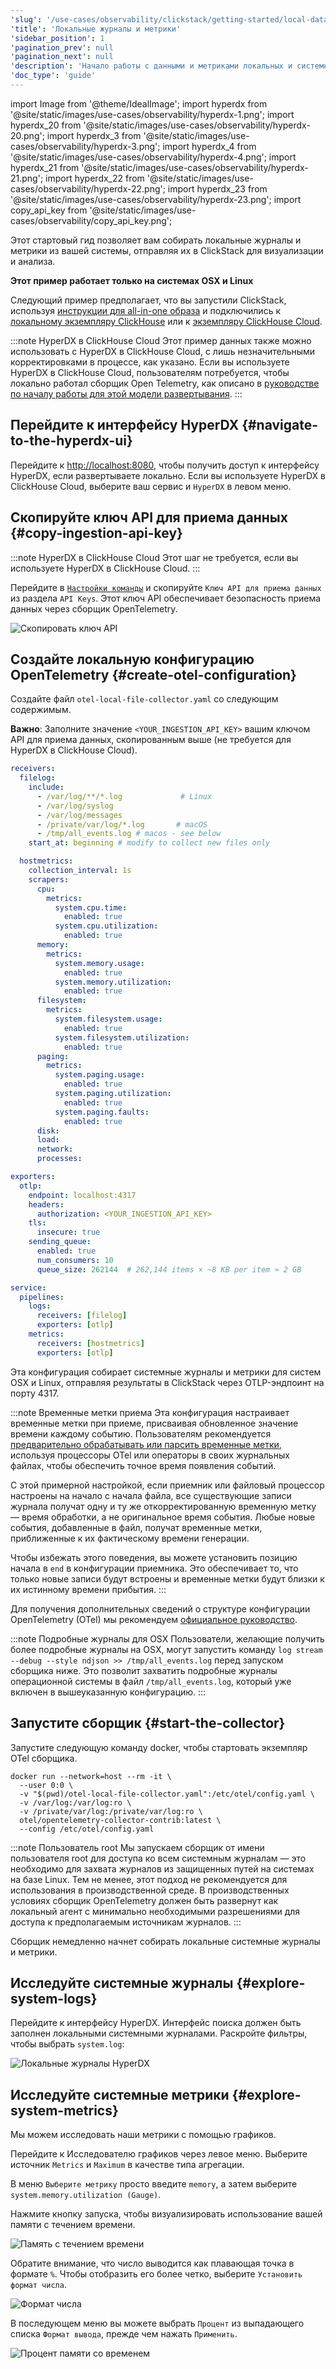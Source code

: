 ```yaml
---
'slug': '/use-cases/observability/clickstack/getting-started/local-data'
'title': 'Локальные журналы и метрики'
'sidebar_position': 1
'pagination_prev': null
'pagination_next': null
'description': 'Начало работы с данными и метриками локальных и системных ClickStack'
'doc_type': 'guide'
---
```

import Image from '@theme/IdealImage';
import hyperdx from '@site/static/images/use-cases/observability/hyperdx-1.png';
import hyperdx_20 from '@site/static/images/use-cases/observability/hyperdx-20.png';
import hyperdx_3 from '@site/static/images/use-cases/observability/hyperdx-3.png';
import hyperdx_4 from '@site/static/images/use-cases/observability/hyperdx-4.png';
import hyperdx_21 from '@site/static/images/use-cases/observability/hyperdx-21.png';
import hyperdx_22 from '@site/static/images/use-cases/observability/hyperdx-22.png';
import hyperdx_23 from '@site/static/images/use-cases/observability/hyperdx-23.png';
import copy_api_key from '@site/static/images/use-cases/observability/copy_api_key.png';

Этот стартовый гид позволяет вам собирать локальные журналы и метрики из вашей системы, отправляя их в ClickStack для визуализации и анализа.

**Этот пример работает только на системах OSX и Linux**

Следующий пример предполагает, что вы запустили ClickStack, используя [инструкции для all-in-one образа](/use-cases/observability/clickstack/getting-started) и подключились к [локальному экземпляру ClickHouse](/use-cases/observability/clickstack/getting-started#complete-connection-credentials) или к [экземпляру ClickHouse Cloud](/use-cases/observability/clickstack/getting-started#create-a-cloud-connection).

:::note HyperDX в ClickHouse Cloud
Этот пример данных также можно использовать с HyperDX в ClickHouse Cloud, с лишь незначительными корректировками в процессе, как указано. Если вы используете HyperDX в ClickHouse Cloud, пользователям потребуется, чтобы локально работал сборщик Open Telemetry, как описано в [руководстве по началу работы для этой модели развертывания](/use-cases/observability/clickstack/deployment/hyperdx-clickhouse-cloud).
:::

<VerticalStepper>

## Перейдите к интерфейсу HyperDX {#navigate-to-the-hyperdx-ui}

Перейдите к [http://localhost:8080](http://localhost:8080), чтобы получить доступ к интерфейсу HyperDX, если развертываете локально. Если вы используете HyperDX в ClickHouse Cloud, выберите ваш сервис и `HyperDX` в левом меню.

## Скопируйте ключ API для приема данных {#copy-ingestion-api-key}

:::note HyperDX в ClickHouse Cloud
Этот шаг не требуется, если вы используете HyperDX в ClickHouse Cloud.
:::

Перейдите в [`Настройки команды`](http://localhost:8080/team) и скопируйте `Ключ API для приема данных` из раздела `API Keys`. Этот ключ API обеспечивает безопасность приема данных через сборщик OpenTelemetry.

<Image img={copy_api_key} alt="Скопировать ключ API" size="lg"/>

## Создайте локальную конфигурацию OpenTelemetry {#create-otel-configuration}

Создайте файл `otel-local-file-collector.yaml` со следующим содержимым.

**Важно**: Заполните значение `<YOUR_INGESTION_API_KEY>` вашим ключом API для приема данных, скопированным выше (не требуется для HyperDX в ClickHouse Cloud).

```yaml
receivers:
  filelog:
    include:
      - /var/log/**/*.log             # Linux
      - /var/log/syslog
      - /var/log/messages
      - /private/var/log/*.log       # macOS
      - /tmp/all_events.log # macos - see below
    start_at: beginning # modify to collect new files only

  hostmetrics:
    collection_interval: 1s
    scrapers:
      cpu:
        metrics:
          system.cpu.time:
            enabled: true
          system.cpu.utilization:
            enabled: true
      memory:
        metrics:
          system.memory.usage:
            enabled: true
          system.memory.utilization:
            enabled: true
      filesystem:
        metrics:
          system.filesystem.usage:
            enabled: true
          system.filesystem.utilization:
            enabled: true
      paging:
        metrics:
          system.paging.usage:
            enabled: true
          system.paging.utilization:
            enabled: true
          system.paging.faults:
            enabled: true
      disk:
      load:
      network:
      processes:

exporters:
  otlp:
    endpoint: localhost:4317
    headers:
      authorization: <YOUR_INGESTION_API_KEY>
    tls:
      insecure: true
    sending_queue:
      enabled: true
      num_consumers: 10
      queue_size: 262144  # 262,144 items × ~8 KB per item ≈ 2 GB

service:
  pipelines:
    logs:
      receivers: [filelog]
      exporters: [otlp]
    metrics:
      receivers: [hostmetrics]
      exporters: [otlp]
```

Эта конфигурация собирает системные журналы и метрики для систем OSX и Linux, отправляя результаты в ClickStack через OTLP-эндпоинт на порту 4317.

:::note Временные метки приема
Эта конфигурация настраивает временные метки при приеме, присваивая обновленное значение времени каждому событию. Пользователям рекомендуется [предварительно обрабатывать или парсить временные метки](/use-cases/observability/clickstack/ingesting-data/otel-collector#processing-filtering-transforming-enriching), используя процессоры OTel или операторы в своих журнальных файлах, чтобы обеспечить точное время появления событий.

С этой примерной настройкой, если приемник или файловый процессор настроены на начало с начала файла, все существующие записи журнала получат одну и ту же откорректированную временную метку — время обработки, а не оригинальное время события. Любые новые события, добавленные в файл, получат временные метки, приближенные к их фактическому времени генерации.

Чтобы избежать этого поведения, вы можете установить позицию начала в `end` в конфигурации приемника. Это обеспечивает то, что только новые записи будут встроены и временные метки будут близки к их истинному времени прибытия.
:::

Для получения дополнительных сведений о структуре конфигурации OpenTelemetry (OTel) мы рекомендуем [официальное руководство](https://opentelemetry.io/docs/collector/configuration/).

:::note Подробные журналы для OSX
Пользователи, желающие получить более подробные журналы на OSX, могут запустить команду `log stream --debug --style ndjson >> /tmp/all_events.log` перед запуском сборщика ниже. Это позволит захватить подробные журналы операционной системы в файл `/tmp/all_events.log`, который уже включен в вышеуказанную конфигурацию.
:::

## Запустите сборщик {#start-the-collector}

Запустите следующую команду docker, чтобы стартовать экземпляр OTel сборщика.

```shell
docker run --network=host --rm -it \
  --user 0:0 \
  -v "$(pwd)/otel-local-file-collector.yaml":/etc/otel/config.yaml \
  -v /var/log:/var/log:ro \
  -v /private/var/log:/private/var/log:ro \
  otel/opentelemetry-collector-contrib:latest \
  --config /etc/otel/config.yaml
```

:::note Пользователь root
Мы запускаем сборщик от имени пользователя root для доступа ко всем системным журналам — это необходимо для захвата журналов из защищенных путей на системах на базе Linux. Тем не менее, этот подход не рекомендуется для использования в производственной среде. В производственных условиях сборщик OpenTelemetry должен быть развернут как локальный агент с минимально необходимыми разрешениями для доступа к предполагаемым источникам журналов.
:::

Сборщик немедленно начнет собирать локальные системные журналы и метрики.

## Исследуйте системные журналы {#explore-system-logs}

Перейдите к интерфейсу HyperDX. Интерфейс поиска должен быть заполнен локальными системными журналами. Раскройте фильтры, чтобы выбрать `system.log`:

<Image img={hyperdx_20} alt="Локальные журналы HyperDX" size="lg"/>

## Исследуйте системные метрики {#explore-system-metrics}

Мы можем исследовать наши метрики с помощью графиков.

Перейдите к Исследователю графиков через левое меню. Выберите источник `Metrics` и `Maximum` в качестве типа агрегации.

В меню `Выберите метрику` просто введите `memory`, а затем выберите `system.memory.utilization (Gauge)`.

Нажмите кнопку запуска, чтобы визуализировать использование вашей памяти с течением времени.

<Image img={hyperdx_21} alt="Память с течением времени" size="lg"/>

Обратите внимание, что число выводится как плавающая точка в формате `%`. Чтобы отобразить его более четко, выберите `Установить формат числа`.

<Image img={hyperdx_22} alt="Формат числа" size="lg"/>

В последующем меню вы можете выбрать `Процент` из выпадающего списка `Формат вывода`, прежде чем нажать `Применить`.

<Image img={hyperdx_23} alt="Процент памяти со временем" size="lg"/>

</VerticalStepper>